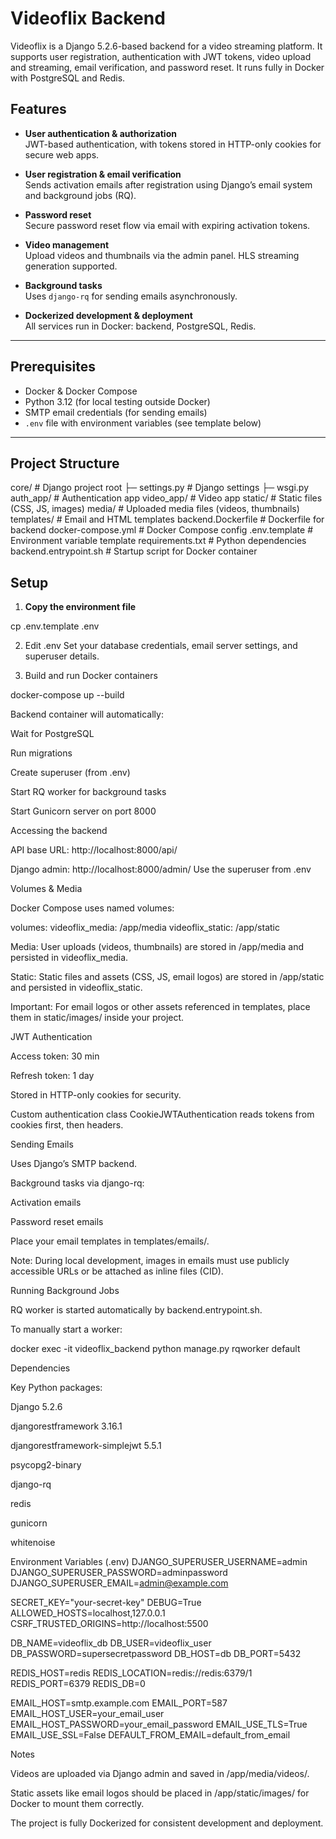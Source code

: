 # Videoflix Backend


Videoflix is a Django 5.2.6-based backend for a video streaming platform. It supports user registration, authentication with JWT tokens, video upload and streaming, email verification, and password reset. It runs fully in Docker with PostgreSQL and Redis.

## Features

- **User authentication & authorization**  
  JWT-based authentication, with tokens stored in HTTP-only cookies for secure web apps.

- **User registration & email verification**  
  Sends activation emails after registration using Django’s email system and background jobs (RQ).

- **Password reset**  
  Secure password reset flow via email with expiring activation tokens.

- **Video management**  
  Upload videos and thumbnails via the admin panel. HLS streaming generation supported.

- **Background tasks**  
  Uses `django-rq` for sending emails asynchronously.

- **Dockerized development & deployment**  
  All services run in Docker: backend, PostgreSQL, Redis.

---

## Prerequisites

- Docker & Docker Compose
- Python 3.12 (for local testing outside Docker)
- SMTP email credentials (for sending emails)
- `.env` file with environment variables (see template below)

---

## Project Structure
core/ # Django project root
├─ settings.py # Django settings
├─ wsgi.py
auth_app/ # Authentication app
video_app/ # Video app
static/ # Static files (CSS, JS, images)
media/ # Uploaded media files (videos, thumbnails)
templates/ # Email and HTML templates
backend.Dockerfile # Dockerfile for backend
docker-compose.yml # Docker Compose config
.env.template # Environment variable template
requirements.txt # Python dependencies
backend.entrypoint.sh # Startup script for Docker container


## Setup

1. **Copy the environment file**

  cp .env.template .env


2. Edit .env
  Set your database credentials, email server settings, and superuser details.

3. Build and run Docker containers

  docker-compose up --build


Backend container will automatically:

Wait for PostgreSQL

Run migrations

Create superuser (from .env)

Start RQ worker for background tasks

Start Gunicorn server on port 8000

Accessing the backend

API base URL: http://localhost:8000/api/

Django admin: http://localhost:8000/admin/
Use the superuser from .env

Volumes & Media

Docker Compose uses named volumes:

volumes:
  videoflix_media: /app/media
  videoflix_static: /app/static


Media: User uploads (videos, thumbnails) are stored in /app/media and persisted in videoflix_media.

Static: Static files and assets (CSS, JS, email logos) are stored in /app/static and persisted in videoflix_static.

Important: For email logos or other assets referenced in templates, place them in static/images/ inside your project.

JWT Authentication

Access token: 30 min

Refresh token: 1 day

Stored in HTTP-only cookies for security.

Custom authentication class CookieJWTAuthentication reads tokens from cookies first, then headers.

Sending Emails

Uses Django’s SMTP backend.

Background tasks via django-rq:

Activation emails

Password reset emails

Place your email templates in templates/emails/.

Note: During local development, images in emails must use publicly accessible URLs or be attached as inline files (CID).

Running Background Jobs

RQ worker is started automatically by backend.entrypoint.sh.

To manually start a worker:

docker exec -it videoflix_backend python manage.py rqworker default

Dependencies

Key Python packages:

Django 5.2.6

djangorestframework 3.16.1

djangorestframework-simplejwt 5.5.1

psycopg2-binary

django-rq

redis

gunicorn

whitenoise

Environment Variables (.env)
DJANGO_SUPERUSER_USERNAME=admin
DJANGO_SUPERUSER_PASSWORD=adminpassword
DJANGO_SUPERUSER_EMAIL=admin@example.com

SECRET_KEY="your-secret-key"
DEBUG=True
ALLOWED_HOSTS=localhost,127.0.0.1
CSRF_TRUSTED_ORIGINS=http://localhost:5500

DB_NAME=videoflix_db
DB_USER=videoflix_user
DB_PASSWORD=supersecretpassword
DB_HOST=db
DB_PORT=5432

REDIS_HOST=redis
REDIS_LOCATION=redis://redis:6379/1
REDIS_PORT=6379
REDIS_DB=0

EMAIL_HOST=smtp.example.com
EMAIL_PORT=587
EMAIL_HOST_USER=your_email_user
EMAIL_HOST_PASSWORD=your_email_password
EMAIL_USE_TLS=True
EMAIL_USE_SSL=False
DEFAULT_FROM_EMAIL=default_from_email

Notes

Videos are uploaded via Django admin and saved in /app/media/videos/.

Static assets like email logos should be placed in /app/static/images/ for Docker to mount them correctly.

The project is fully Dockerized for consistent development and deployment.
